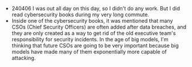- 240406 I was out all day on this day, so I didn't do any work. But I did read cybersecurity books during my very long commute.
- Inside one of the cybersecurity books, it was mentioned that many CSOs (Chief Security Officers) are often added after data breaches, and they are only created as a way to get rid of the old executive team's responsibility for security incidents. In the age of big models, I'm thinking that future CSOs are going to be very important because big models have made many of them exponentially more capable of attacking.